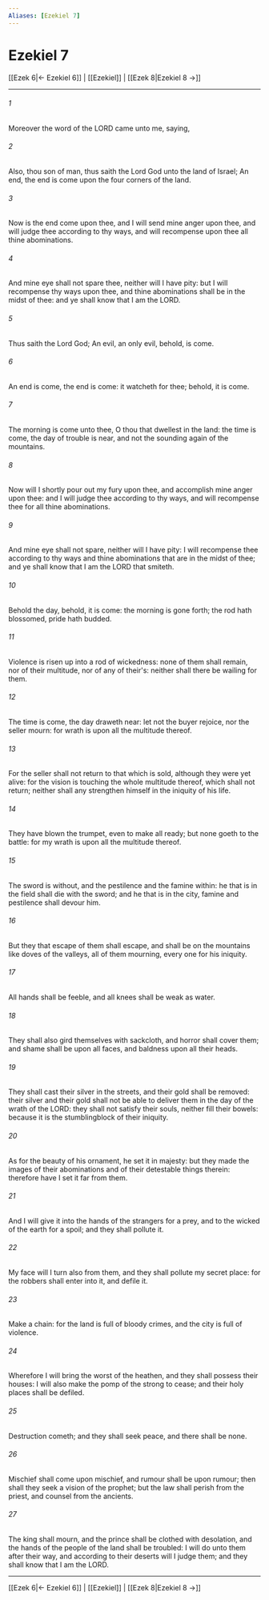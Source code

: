 ```yaml
---
Aliases: [Ezekiel 7]
---
```

# Ezekiel 7

[[Ezek 6|← Ezekiel 6]] | [[Ezekiel]] | [[Ezek 8|Ezekiel 8 →]]
***



###### 1 
Moreover the word of the LORD came unto me, saying, 

###### 2 
Also, thou son of man, thus saith the Lord God unto the land of Israel; An end, the end is come upon the four corners of the land. 

###### 3 
Now is the end come upon thee, and I will send mine anger upon thee, and will judge thee according to thy ways, and will recompense upon thee all thine abominations. 

###### 4 
And mine eye shall not spare thee, neither will I have pity: but I will recompense thy ways upon thee, and thine abominations shall be in the midst of thee: and ye shall know that I am the LORD. 

###### 5 
Thus saith the Lord God; An evil, an only evil, behold, is come. 

###### 6 
An end is come, the end is come: it watcheth for thee; behold, it is come. 

###### 7 
The morning is come unto thee, O thou that dwellest in the land: the time is come, the day of trouble is near, and not the sounding again of the mountains. 

###### 8 
Now will I shortly pour out my fury upon thee, and accomplish mine anger upon thee: and I will judge thee according to thy ways, and will recompense thee for all thine abominations. 

###### 9 
And mine eye shall not spare, neither will I have pity: I will recompense thee according to thy ways and thine abominations that are in the midst of thee; and ye shall know that I am the LORD that smiteth. 

###### 10 
Behold the day, behold, it is come: the morning is gone forth; the rod hath blossomed, pride hath budded. 

###### 11 
Violence is risen up into a rod of wickedness: none of them shall remain, nor of their multitude, nor of any of their's: neither shall there be wailing for them. 

###### 12 
The time is come, the day draweth near: let not the buyer rejoice, nor the seller mourn: for wrath is upon all the multitude thereof. 

###### 13 
For the seller shall not return to that which is sold, although they were yet alive: for the vision is touching the whole multitude thereof, which shall not return; neither shall any strengthen himself in the iniquity of his life. 

###### 14 
They have blown the trumpet, even to make all ready; but none goeth to the battle: for my wrath is upon all the multitude thereof. 

###### 15 
The sword is without, and the pestilence and the famine within: he that is in the field shall die with the sword; and he that is in the city, famine and pestilence shall devour him. 

###### 16 
But they that escape of them shall escape, and shall be on the mountains like doves of the valleys, all of them mourning, every one for his iniquity. 

###### 17 
All hands shall be feeble, and all knees shall be weak as water. 

###### 18 
They shall also gird themselves with sackcloth, and horror shall cover them; and shame shall be upon all faces, and baldness upon all their heads. 

###### 19 
They shall cast their silver in the streets, and their gold shall be removed: their silver and their gold shall not be able to deliver them in the day of the wrath of the LORD: they shall not satisfy their souls, neither fill their bowels: because it is the stumblingblock of their iniquity. 

###### 20 
As for the beauty of his ornament, he set it in majesty: but they made the images of their abominations and of their detestable things therein: therefore have I set it far from them. 

###### 21 
And I will give it into the hands of the strangers for a prey, and to the wicked of the earth for a spoil; and they shall pollute it. 

###### 22 
My face will I turn also from them, and they shall pollute my secret place: for the robbers shall enter into it, and defile it. 

###### 23 
Make a chain: for the land is full of bloody crimes, and the city is full of violence. 

###### 24 
Wherefore I will bring the worst of the heathen, and they shall possess their houses: I will also make the pomp of the strong to cease; and their holy places shall be defiled. 

###### 25 
Destruction cometh; and they shall seek peace, and there shall be none. 

###### 26 
Mischief shall come upon mischief, and rumour shall be upon rumour; then shall they seek a vision of the prophet; but the law shall perish from the priest, and counsel from the ancients. 

###### 27 
The king shall mourn, and the prince shall be clothed with desolation, and the hands of the people of the land shall be troubled: I will do unto them after their way, and according to their deserts will I judge them; and they shall know that I am the LORD.

***
[[Ezek 6|← Ezekiel 6]] | [[Ezekiel]] | [[Ezek 8|Ezekiel 8 →]]
